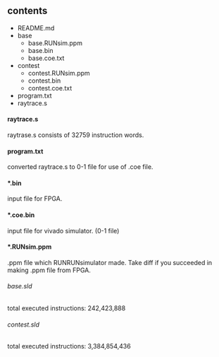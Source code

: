 ## contents

- README.md
- base
    - base.RUNsim.ppm
    - base.bin
    - base.coe.txt
- contest
    - contest.RUNsim.ppm
    - contest.bin
    - contest.coe.txt
- program.txt
- raytrace.s

#### raytrace.s
raytrase.s consists of
32759 instruction words.

#### program.txt
converted raytrace.s to 0-1 file for use of .coe file.

#### \*.bin
input file for FPGA.

#### \*.coe.bin
input file for vivado simulator. (0-1 file)

#### \*.RUNsim.ppm
.ppm file which RUNRUNsimulator made.
Take diff if you succeeded in making .ppm file from FPGA.

###### base.sld
total executed instructions:   242,423,888

###### contest.sld
total executed instructions: 3,384,854,436
